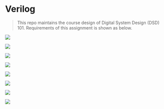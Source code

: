 # Verilog

 > This repo maintains the course design of Digital System Design (DSD) 101. Requirements of this assignment is shown as below.

![](src/assignment_1.jpeg)

![](src/assignment_2.jpeg)

![](src/assignment_3.jpeg)

![](src/assignment_4.jpeg)

![](src/assignment_5.jpeg)

![](src/assignment_6.jpeg)

![](src/assignment_7.jpeg)

![](src/assignment_8.jpeg)
